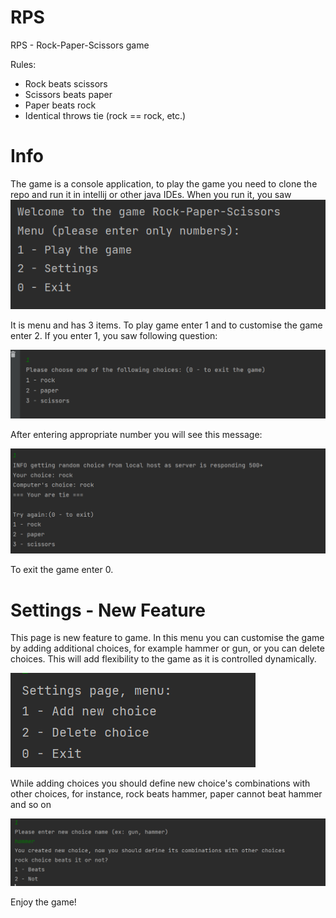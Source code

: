 # RPS
RPS - Rock-Paper-Scissors game

Rules:

- Rock beats scissors
- Scissors beats paper
- Paper beats rock
- Identical throws tie (rock == rock, etc.)

# Info
The game is a console application, to play the game you need to clone the repo and run it in intellij or other java IDEs. 
When you run it, you saw
![alt text](src/main/resources/images/Screenshot_2.png)

It is menu and has 3 items. To play game enter 1 and to customise the game enter 2. If you enter 1, you saw following question:

![alt text](src/main/resources/images/Screenshot_1.png)

After entering appropriate number you will see this message:

![alt text](src/main/resources/images/Screenshot_3.png)

To exit the game enter 0.

# Settings - New Feature
This page is new feature to game. In this menu you can customise the game by
adding additional choices, for example hammer or gun, or you can delete choices.
This will add flexibility to the game as it is controlled dynamically.

![alt text](src/main/resources/images/Screenshot_4.png)

While adding choices you should define new choice's combinations with
other choices, for instance, rock beats hammer, paper cannot beat hammer and so on

![alt text](src/main/resources/images/Screenshot_5.png)

Enjoy the game!

